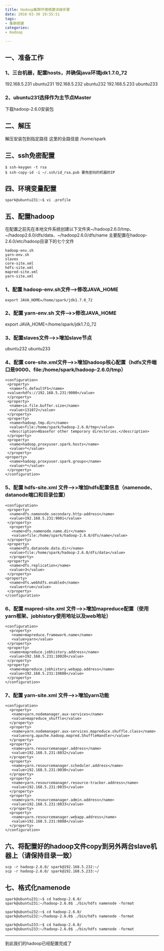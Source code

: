 ```yaml
---
title: Hadoop集群环境搭建详细步骤
date: 2016-03-30 19:55:51
tags:
- 集群搭建
categories:
- Hadoop

---
```




## 一、准备工作

### 1、三台机器，配置hosts，并确保java环境jdk1.7.0_72
192.168.5.231   ubuntu231
192.168.5.232   ubuntu232
192.168.5.233   ubuntu233
### 2、ubuntu231选择作为主节点Master
下载hadoop-2.6.0安装包

<!-- more -->

## 二、解压

解压安装包到指定路径
这里的全路径是 /home/spark
## 三、ssh免密配置

```
$ ssh-keygen -t rsa
$ ssh-copy-id -i ~/.ssh/id_rsa.pub 要免密码的机器的IP 
```
## 四、环境变量配置

```
spark@ubuntu231:~$ vi .profile  
```

## 五、配置hadoop

在配置之前先在本地文件系统创建以下文件夹~/hadoop2.6.0/tmp、~/hadoop2.6.0/dfs/data、~/hadoop2.6.0/dfs/name
主要配置在hadoop-2.6.0/etc/hadoop目录下的七个文件

```
hadoop-env.sh
yarn-env.sh
slaves
core-site.xml
hdfs-site.xml
mapred-site.xml
yarn-site.xml
```

### 1、配置 hadoop-env.sh文件-->修改JAVA_HOME
```
export JAVA_HOME=/home/spark/jdk1.7.0_72
```
### 2、配置 yarn-env.sh 文件-->>修改JAVA_HOME
export JAVA_HOME=/home/spark/jdk1.7.0_72
### 3、配置slaves文件-->>增加slave节点
ubuntu232
ubuntu233
### 4、配置 core-site.xml文件-->>增加hadoop核心配置（hdfs文件端口是9000、file:/home/spark/hadoop-2.6.0/tmp）
```
<configuration>
 <property>
  <name>fs.defaultFS</name>
 <value>hdfs://192.168.5.231:9000</value>
 </property>
 <property>
  <name>io.file.buffer.size</name>
  <value>131072</value>
 </property>
 <property>
  <name>hadoop.tmp.dir</name>
  <value>file:/home/spark/hadoop-2.6.0/tmp</value>
  <description>Abasefor other temporary directories.</description>
 </property>
 <property>
  <name>hadoop.proxyuser.spark.hosts</name>
  <value>*</value>
 </property>
<property>
  <name>hadoop.proxyuser.spark.groups</name>
  <value>*</value>
 </property>
</configuration>
```
### 5、配置  hdfs-site.xml 文件-->>增加hdfs配置信息（namenode、datanode端口和目录位置）
```
<configuration>
 <property>
  <name>dfs.namenode.secondary.http-address</name>
  <value>192.168.5.231:9001</value>
 </property>
  <property>
   <name>dfs.namenode.name.dir</name>
   <value>file:/home/spark/hadoop-2.6.0/dfs/name</value>
 </property>
 <property>
  <name>dfs.datanode.data.dir</name>
  <value>file:/home/spark/hadoop-2.6.0/dfs/data</value>
  </property>
 <property>
  <name>dfs.replication</name>
  <value>3</value>
 </property>
<property>
  <name>dfs.webhdfs.enabled</name>
  <value>true</value>
 </property>
</configuration>
```
### 6、配置  mapred-site.xml 文件-->>增加mapreduce配置（使用yarn框架、jobhistory使用地址以及web地址）
```
<configuration>
  <property>
   <name>mapreduce.framework.name</name>
   <value>yarn</value>
 </property>
 <property>
  <name>mapreduce.jobhistory.address</name>
  <value>192.168.5.231:10020</value>
 </property>
 <property>
  <name>mapreduce.jobhistory.webapp.address</name>
  <value>192.168.5.231:19888</value>
 </property>
</configuration>
```
### 7、配置   yarn-site.xml  文件-->>增加yarn功能
```
<configuration>
  <property>
   <name>yarn.nodemanager.aux-services</name>
   <value>mapreduce_shuffle</value>
  </property>
  <property>
   <name>yarn.nodemanager.aux-services.mapreduce.shuffle.class</name>
   <value>org.apache.hadoop.mapred.ShuffleHandler</value>
  </property>
  <property>
   <name>yarn.resourcemanager.address</name>
   <value>192.168.5.231:8032</value>
  </property>
  <property>
   <name>yarn.resourcemanager.scheduler.address</name>
   <value>192.168.5.231:8030</value>
  </property>
  <property>
   <name>yarn.resourcemanager.resource-tracker.address</name>
   <value>192.168.5.231:8035</value>
  </property>
  <property>
   <name>yarn.resourcemanager.admin.address</name>
   <value>192.168.5.231:8033</value>
  </property>
  <property>
   <name>yarn.resourcemanager.webapp.address</name>
   <value>192.168.5.231:8088</value>
  </property>
</configuration>
```
## 六、将配置好的hadoop文件copy到另外两台slave机器上（请保持目录一致）

```
scp -r hadoop-2.6.0/ spark@192.168.5.232:~/
scp -r hadoop-2.6.0/ spark@192.168.5.233:~/
```
 
## 七、格式化namenode

```
spark@ubuntu231:~$ cd hadoop-2.6.0/
spark@ubuntu231:~/hadoop-2.6.0$ ./bin/hdfs namenode -format
 
spark@ubuntu232:~$ cd hadoop-2.6.0/
spark@ubuntu232:~/hadoop-2.6.0$ ./bin/hdfs namenode -format
 
spark@ubuntu233:~$ cd hadoop-2.6.0/
spark@ubuntu233:~/hadoop-2.6.0$ ./bin/hdfs namenode -format
```
<hr>
到此我们的hadoop已经配置完成了